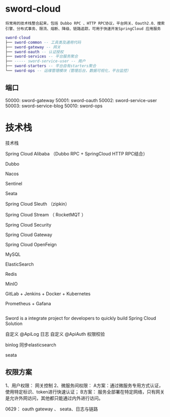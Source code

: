 # sword-cloud
    将常用的技术栈整合起来，包括 Dubbo RPC 、HTTP RPC协议，平台网关、Oauth2.0、搜索引擎、分布式事务、限流、熔断、降级、链路追踪，可用于快速开发SpringCloud 应用服务

``` lua
sword-cloud
├── sword-common -- 工具类及通用代码
├── sword-gateway -- 网关
├── sword-oauth -- 认证授权
├── sword-services -- 平台服务聚合
├── ----- sword-service-user -- 用户
├── sword-starters -- 平台自有starters聚合
└── sword-ops -- 运维管理模块（管理后台，数据可视化，平台监控）
```
## 端口
50000: sword-gateway
50001: sword-oauth
50002: sword-service-user
50003: sword-service-blog
50010: sword-ops

# 技术栈
技术栈

Spring Cloud Alibaba （Dubbo RPC + SpringCloud HTTP RPC结合）

Dubbo 

Nacos

Sentinel

Seata

Spring Cloud Sleuth （zipkin）

Spring Cloud Stream （ RocketMQT ）

Spring Cloud Security

Spring Cloud Gateway

Spring Cloud OpenFeign

MySQL

ElasticSearch

Redis

MinIO

GitLab + Jenkins + Docker + Kubernetes

Prometheus + Gafana

## 
Sword is a integrate project  for developers to quickly build Spring Cloud Solution



自定义 @ApiLog 日志
自定义 @ApiAuth 权限校验

binlog 同步elasticsearch

seata

## 权限方案
1、用户权限： 网关控制
2、微服务间权限： A方案：通过微服务专用方式认证，使用特定标识、token进行快速认证； B方案： 服务全部署在特定网络，只有网关是允许外网访问，其他都只能通过内外进行访问。

0629： oauth gateway 、 seata、日志与链路
